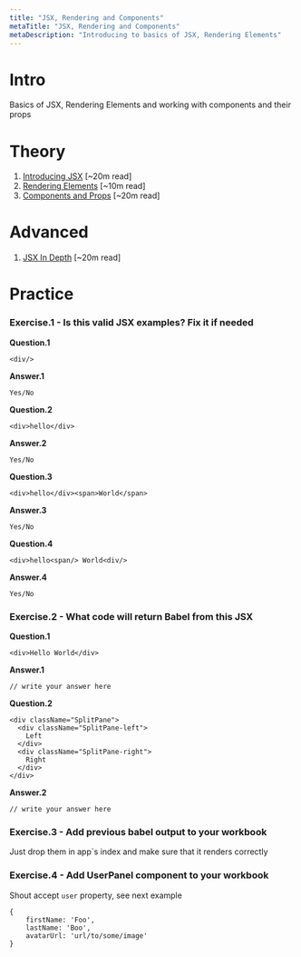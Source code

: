 ```yaml
---
title: "JSX, Rendering and Components"
metaTitle: "JSX, Rendering and Components"
metaDescription: "Introducing to basics of JSX, Rendering Elements"
---
```


# Intro

Basics of JSX, Rendering Elements and working with components and their props


# Theory

1. [Introducing JSX](https://reactjs.org/docs/introducing-jsx.html) [~20m read] 
2. [Rendering Elements](https://reactjs.org/docs/rendering-elements.html) [~10m read] 
3. [Components and Props](https://reactjs.org/docs/components-and-props.html) [~20m read] 

# Advanced 

1. [JSX In Depth](https://reactjs.org/docs/jsx-in-depth.html) [~20m read]


# Practice


### Exercise.1 - Is this valid JSX examples? Fix it if needed

**Question.1**
```
<div/>
```   

**Answer.1**

`Yes/No`


**Question.2**
```
<div>hello</div>
``` 

**Answer.2**

`Yes/No`


**Question.3**
```
<div>hello</div><span>World</span>
```

**Answer.3**

`Yes/No`


**Question.4**

```
<div>hello<span/> World<div/>
``` 

**Answer.4**

`Yes/No`


### Exercise.2 - What code will return Babel from this JSX 

**Question.1**

```
<div>Hello World</div>
```
         
**Answer.1**

```
// write your answer here
```

**Question.2**

```
<div className="SplitPane">
  <div className="SplitPane-left">
    Left
  </div>
  <div className="SplitPane-right">
    Right
  </div>
</div>
```

**Answer.2**

```
// write your answer here
```

### Exercise.3 - Add  previous babel output to your workbook

Just drop them in  app`s index and make sure that it renders correctly

### Exercise.4 - Add UserPanel component to your workbook 

Shout accept `user`  property, see next example 

```
{ 
    firstName: 'Foo',
    lastName: 'Boo',
    avatarUrl: 'url/to/some/image'
}
```

